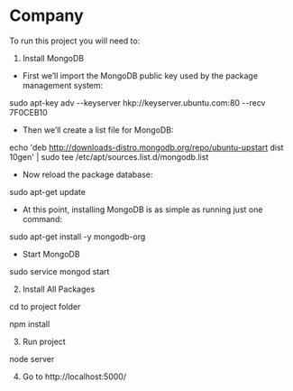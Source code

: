 # Company
To run this project you will need to:

1. Install MongoDB

- First we’ll import the MongoDB public key used by the package management system:

sudo apt-key adv --keyserver hkp://keyserver.ubuntu.com:80 --recv 7F0CEB10

- Then we’ll create a list file for MongoDB:

echo 'deb http://downloads-distro.mongodb.org/repo/ubuntu-upstart dist 10gen' | sudo tee /etc/apt/sources.list.d/mongodb.list

- Now reload the package database:

sudo apt-get update

- At this point, installing MongoDB is as simple as running just one command:

sudo apt-get install -y mongodb-org

- Start MongoDB

sudo service mongod start

2. Install All Packages

cd to project folder

npm install

3. Run project

node server

4. Go to http://localhost:5000/
